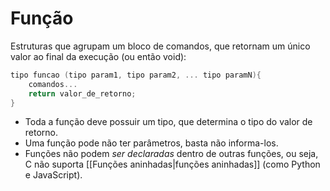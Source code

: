 # Função
Estruturas que agrupam um bloco de comandos, que retornam um único valor ao final da execução (ou então void):

```C
tipo funcao (tipo param1, tipo param2, ... tipo paramN){ 
	comandos... 
	return valor_de_retorno; 
}
```
- Toda a função deve possuir um tipo, que determina o tipo do valor de retorno.
- Uma função pode não ter parâmetros, basta não informa-los.
- Funções não podem *ser declaradas* dentro de outras funções, ou seja, C não suporta [[Funções aninhadas|funções aninhadas]] (como Python e JavaScript).
